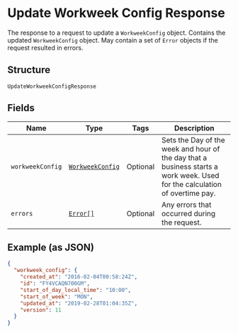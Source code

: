 
# Update Workweek Config Response

The response to a request to update a `WorkweekConfig` object. Contains
the updated `WorkweekConfig` object. May contain a set of `Error` objects if
the request resulted in errors.

## Structure

`UpdateWorkweekConfigResponse`

## Fields

| Name | Type | Tags | Description |
|  --- | --- | --- | --- |
| `workweekConfig` | [`WorkweekConfig`](/doc/models/workweek-config.md) | Optional | Sets the Day of the week and hour of the day that a business starts a<br>work week. Used for the calculation of overtime pay. |
| `errors` | [`Error[]`](/doc/models/error.md) | Optional | Any errors that occurred during the request. |

## Example (as JSON)

```json
{
  "workweek_config": {
    "created_at": "2016-02-04T00:58:24Z",
    "id": "FY4VCAQN700GM",
    "start_of_day_local_time": "10:00",
    "start_of_week": "MON",
    "updated_at": "2019-02-28T01:04:35Z",
    "version": 11
  }
}
```

